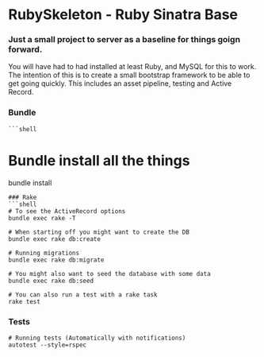 # RubySkeleton - Ruby Sinatra Base

### Just a small project to server as a baseline for things goign forward.

You will have had to had installed at least Ruby, and MySQL for this to work. The intention of this is to create a small bootstrap framework to be able to get going quickly. This includes an asset pipeline, testing and Active Record.

### Bundle
    ```shell
# Bundle install all the things
bundle install
```
### Rake
```shell
# To see the ActiveRecord options
bundle exec rake -T

# When starting off you might want to create the DB
bundle exec rake db:create

# Running migrations
bundle exec rake db:migrate

# You might also want to seed the database with some data
bundle exec rake db:seed

# You can also run a test with a rake task
rake test
```

### Tests

```shell
# Running tests (Automatically with notifications)
autotest --style=rspec
```